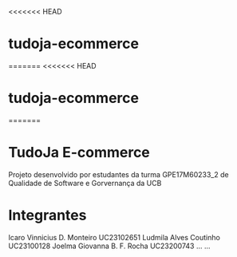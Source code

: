 <<<<<<< HEAD
# tudoja-ecommerce
=======
<<<<<<< HEAD
# tudoja-ecommerce
=======
# TudoJa E-commerce
Projeto desenvolvido por estudantes da turma GPE17M60233_2 de Qualidade de Software e Gorvernança da UCB
# Integrantes
Icaro Vinnicius D. Monteiro UC23102651 
Ludmila Alves Coutinho UC23100128
Joelma Giovanna B. F. Rocha UC23200743
...
...

